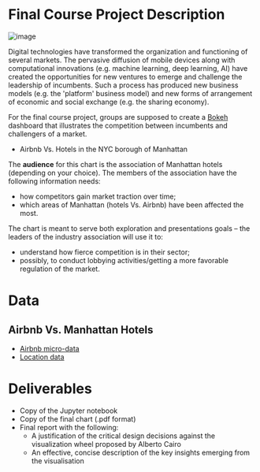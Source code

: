 Final Course Project Description
================================
![image](https://img4.cityrealty.com/neo/i/p/mig/airbnb_guide.jpg)



Digital technologies have transformed the organization and functioning of
several markets. The pervasive diffusion of mobile devices along with
computational innovations (e.g. machine learning, deep learning, AI) have
created the opportunities for new ventures to emerge and challenge the
leadership of incumbents. Such a process has produced new business models (e.g.
the 'platform' business model) and new forms of arrangement of economic and
social exchange (e.g. the sharing economy). 

For the final course project, groups are supposed to create a [Bokeh](https://docs.bokeh.org/en/latest/index.html) dashboard
that illustrates the competition between incumbents and challengers of a market.

+ Airbnb Vs. Hotels in the NYC borough of Manhattan

The **audience** for this chart is the association of Manhattan hotels (depending on your choice). The
members of the association have the following information needs:

+ how competitors gain market traction over time;
+ which areas of Manhattan (hotels Vs. Airbnb) have been affected the most.

The chart is meant to serve both exploration and presentations goals – the
leaders of the industry association will use it to:
+ understand how fierce competition is in their sector;
+ possibly, to conduct lobbying activities/getting a more favorable regulation of the market.


Data
====

## Airbnb Vs. Manhattan Hotels

+ [Airbnb micro-data](http://insideairbnb.com/get-the-data.html)
+ [Location data ](https://github.com/kavgan/OpinRank)


Deliverables
====

+ Copy of the Jupyter notebook
+ Copy of the final chart (.pdf format)
+ Final report with the following:
   - A justification of the critical design decisions against the visualization wheel proposed by Alberto Cairo
   - An effective, concise description of the key insights emerging from the visualisation

